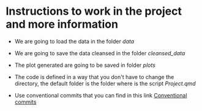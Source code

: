 # Instructions to work in the project and more information

- We are going to load the data in the folder
  *data*

- We are going to save the data cleansed in the
  folder *cleansed_data*

- The plot generated are going to be saved in
  folder *plots*

- The code is defined in a way that you don't have
  to change the directory, the default folder is
  the folder where is the script *Project.qmd*

- Use conventional commits that you can find in
  this link
  [Conventional commits](https://www.conventionalcommits.org/en/v1.0.0/)

